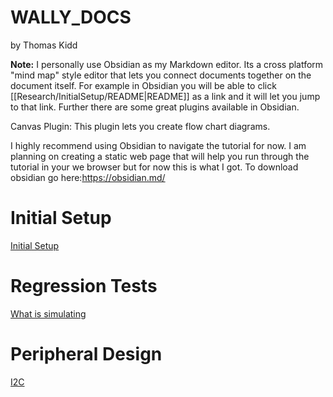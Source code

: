 # WALLY_DOCS
by Thomas Kidd

**Note:** I personally use Obsidian as my Markdown editor. Its a cross platform "mind map" style editor that lets you connect documents together on the document itself. For example in Obsidian you will be able to click [[Research/InitialSetup/README|README]] as a link and it will let you jump to that link. Further there are some great plugins available in Obsidian. 

Canvas Plugin: This plugin lets you create flow chart diagrams. 

I highly recommend using Obsidian to navigate the tutorial for now. I am planning on creating a static web page that will help you run through the tutorial in your we browser but for now this is what I got. 
To download obsidian go here:https://obsidian.md/



# Initial Setup
[Initial Setup](InitialSetup/README.md)

# Regression Tests
[What is simulating](Regression%20Tests/README.md)

# Peripheral Design
[I2C](I2C/I2C.md)
